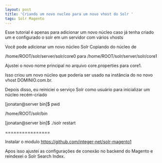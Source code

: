 ```yaml
---
layout: post
title: 'Criando um novo nucleo para um novo vhost do Solr '
tags: Solr Magento
---
```

Esse tutorial é apenas para adicionar um novo núcleo caso já tenha criado um e configurado o solr em um servidor com vários vhosts

Você pode adicionar um novo núcleo Solr Copiando do núcleo de 

/home/ROOT/solr/server/solr/core0 para /home/ROOT/solr/server/solr/core1 

Ajustei o novo nome principal no arquivo core.properties para core1. 

Isso criou um novo núcleo que poderia ser usado na instância do no novo vhost DOMINIO.com.br.

Depois disso, eu reiniciei o serviço Solr como usuário para inicializar um núcleo recém-criado

\[jonatan@server bin]$ pwd

/home/ROOT/solr/bin

\[jonatan@server bin]$ ./solr restart

\================

Instalar o modulo https://github.com/integer-net/solr-magento1

Apos isso ajustei as configurações de conexão no backend do Magento e reindexei o Solr Search Index.
